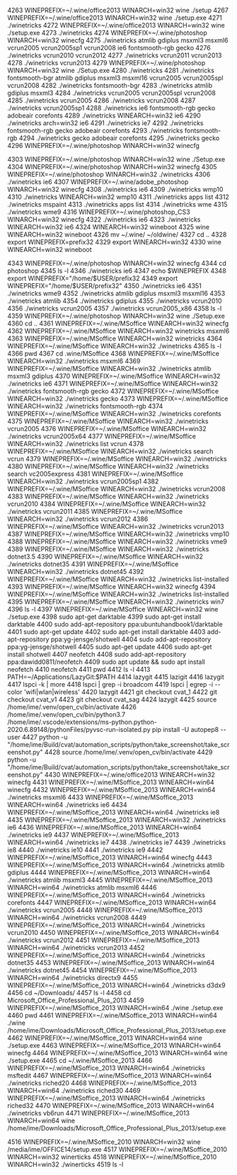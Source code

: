 

 4263  WINEPREFIX=~/.wine/office2013 WINARCH=win32 wine ./setup
 4267  WINEPREFIX=~/.wine/office2013 WINARCH=win32 wine ./setup.exe
 4271  ./winetricks
 4272  WINEPREFIX=~/.wine/office2013 WINARCH=win32 wine ./setup.exe
 4273  ./winetricks
 4274  WINEPREFIX=~/.wine/photoshop WINARCH=win32 winecfg
 4275  ./winetricks atmlib gdiplus msxml3 msxml6 vcrun2005 vcrun2005sp1 vcrun2008 ie6 fontsmooth-rgb gecko
 4276  ./winetricks vcrun2010 vcrun2012
 4277  ./winetricks vcrun2011 vcrun2013
 4278  ./winetricks vcrun2013
 4279  WINEPREFIX=~/.wine/photoshop WINARCH=win32 wine ./Setup.exe
 4280  ./winetricks
 4281  ./winetricks fontsmooth-bgr atmlib gdiplus msxml3 msxml16 vcrun2005 vcrun2005spl vcrun2008
 4282  ./winetricks fontsmooth-bgr
 4283  ./winetricks atmlib gdiplus msxml3
 4284  ./winetricks vcrun2005 vcrun2005spl vcrun2008
 4285  ./winetricks vcrun2005
 4286  ./winetricks vcrun2008
 4287  ./winetricks vcrun2005sp1
 4288  ./winetricks ie6 fontsmooth-rgb gecko adobeair corefonts
 4289  ./winetricks WINEARCH=win32 ie6
 4290  ./winetricks arch=win32 ie6
 4291  ./winetricks ie7
 4292  ./winetricks fontsmooth-rgb gecko adobeair corefonts
 4293  ./winetricks fontsmooth-rgb
 4294  ./winetricks gecko adobeair corefonts
 4295  ./winetricks gecko
 4296  WINEPREFIX=~/.wine/photoshop WINARCH=win32 winecfg

 4303  WINEPREFIX=~/.wine/photoshop WINARCH=win32 wine ./Setup.exe
 4304  WINEPREFIX=~/.wine/photoshop WINARCH=win32 winecfg
 4305  WINEPREFIX=~/.wine/photoshop WINARCH=win32 ./winetricks
 4306  ./winetricks ie6
 4307  WINEPREFIX=~/.wine/adobe_photoshop WINARCH=win32 winecfg
 4308  ./winetricks ie6
 4309  ./winetricks wmp10
 4310  ./winetricks WINEARCH=win32 wmp10
 4311  ./winetricks apps list
 4312  ./winetricks mspaint
 4313  ./winetricks apps list
 4314  ./winetricks wme
 4315  ./winetricks wme9
 4316  WINEPREFIX=~/.wine/photoshop_CS3 WINARCH=win32 winecfg
 4322  ./winetricks ie6
 4323  ./winetricks WINEARCH=win32 ie6
 4324  WINEARCH=win32 wineboot
 4325  wine WINEARCH=win32 wineboot
 4326  mv ~/.wine/ ~/oldwine/
 4327  cd ..
 4328  export WINEPREFIX=prefix32
 4329  export WINEARCH=win32
 4330  wine WINEARCH=win32 wineboot

 4343  WINEPREFIX=~/.wine/photoshop WINARCH=win32 winecfg
 4344  cd photoshop
 4345  ls -l
 4346  ./winetricks ie6
 4347  echo $WINEPREFIX
 4348  export WINEPREFIX="/home/$USER/prefix32
 4349  export WINEPREFIX="/home/$USER/prefix32"
 4350  ./winetricks ie6
 4351  ./winetricks wme9
 4352  ./winetricks atmlib gdiplus msxml3 msxml16
 4353  ./winetricks atmlib
 4354  ./winetricks gdiplus
 4355  ./winetricks vcrun2010
 4356  ./winetricks vcrun2005
 4357  ./winetricks vcrun2005_x86
 4358  ls -l
 4359  WINEPREFIX=~/.wine/photoshop WINARCH=win32 wine ./Setup.exe
 4360  cd ..
 4361  WINEPREFIX=~/.wine/MSoffice WINEARCH=win32 winecfg
 4362  WINEPREFIX=~/.wine/MSoffice WINEARCH=win32 winetricks msxml6
 4363  WINEPREFIX=~/.wine/MSoffice WINEARCH=win32 winetricks
 4364  WINEPREFIX=~/.wine/MSoffice WINEARCH=win32 ./winetricks
 4365  ls -l
 4366  pwd
 4367  cd .wine/MSoffice
 4368  WINEPREFIX=~/.wine/MSoffice WINEARCH=win32 ./winetricks msxml6
 4369  WINEPREFIX=~/.wine/MSoffice WINEARCH=win32 ./winetricks atmlib msxml3 gdiplus
 4370  WINEPREFIX=~/.wine/MSoffice WINEARCH=win32 ./winetricks ie6
 4371  WINEPREFIX=~/.wine/MSoffice WINEARCH=win32 ./winetricks fontsmooth-rgb gecko
 4372  WINEPREFIX=~/.wine/MSoffice WINEARCH=win32 ./winetricks gecko
 4373  WINEPREFIX=~/.wine/MSoffice WINEARCH=win32 ./winetricks fontsmooth-rgb
 4374  WINEPREFIX=~/.wine/MSoffice WINEARCH=win32 ./winetricks corefonts
 4375  WINEPREFIX=~/.wine/MSoffice WINEARCH=win32 ./winetricks vcrun2005
 4376  WINEPREFIX=~/.wine/MSoffice WINEARCH=win32 ./winetricks vcrun2005x64
 4377  WINEPREFIX=~/.wine/MSoffice WINEARCH=win32 ./winetricks list vcrun
 4378  WINEPREFIX=~/.wine/MSoffice WINEARCH=win32 ./winetricks search vcrun
 4379  WINEPREFIX=~/.wine/MSoffice WINEARCH=win32 ./winetricks
 4380  WINEPREFIX=~/.wine/MSoffice WINEARCH=win32 ./winetricks search vc2005express
 4381  WINEPREFIX=~/.wine/MSoffice WINEARCH=win32 ./winetricks vcrun2005sp1
 4382  WINEPREFIX=~/.wine/MSoffice WINEARCH=win32 ./winetricks vcrun2008
 4383  WINEPREFIX=~/.wine/MSoffice WINEARCH=win32 ./winetricks vcrun2010
 4384  WINEPREFIX=~/.wine/MSoffice WINEARCH=win32 ./winetricks vcrun2011
 4385  WINEPREFIX=~/.wine/MSoffice WINEARCH=win32 ./winetricks vcrun2012
 4386  WINEPREFIX=~/.wine/MSoffice WINEARCH=win32 ./winetricks vcrun2013
 4387  WINEPREFIX=~/.wine/MSoffice WINEARCH=win32 ./winetricks vmp10
 4388  WINEPREFIX=~/.wine/MSoffice WINEARCH=win32 ./winetricks vme9
 4389  WINEPREFIX=~/.wine/MSoffice WINEARCH=win32 ./winetricks dotnet3.5
 4390  WINEPREFIX=~/.wine/MSoffice WINEARCH=win32 ./winetricks dotnet35
 4391  WINEPREFIX=~/.wine/MSoffice WINEARCH=win32 ./winetricks dotnet45
 4392  WINEPREFIX=~/.wine/MSoffice WINEARCH=win32 ./winetricks list-installed
 4393  WINEPREFIX=~/.wine/MSoffice WINEARCH=win32 winecfg
 4394  WINEPREFIX=~/.wine/MSoffice WINEARCH=win32 ./winetricks list-installed
 4395  WINEPREFIX=~/.wine/MSoffice WINEARCH=win32 ./winetricks win7
 4396  ls -l
 4397  WINEPREFIX=~/.wine/MSoffice WINEARCH=win32 wine ./setup.exe
 4398  sudo apt-get darktable
 4399  sudo apt-get install darktable
 4400  sudo add-apt-repository ppa:ubuntuhandbook1/darktable
 4401  sudo apt-get update
 4402  sudo apt-get install darktable
 4403  add-apt-repository ppa:yg-jensge/shotwell
 4404  sudo add-apt-repository ppa:yg-jensge/shotwell
 4405  sudo apt-get update
 4406  sudo apt-get install shotwell
 4407  neofetch
 4408  sudo add-apt-repository ppa:dawidd0811/neofetch
 4409  sudo apt update && sudo apt install neofetch
 4410  neofetch
 4411  pwd
 4412  ls -l
 4413  PATH=~/Applications/LazyGit:$PATH
 4414  lazygit
 4415  lazigit
 4416  lazygit
 4417  lspci -k | more
 4418  lspci | grep -i broadcom
 4419  lspci | egrep -i --color 'wifi|wlan|wireless'
 4420  lazygit
 4421  git checkout cvat_1
 4422  git checkout cvat_v1
 4423  git checkout cvat_sag
 4424  lazygit
 4425  source /home/ime/.venv/open_cv/bin/activate
 4426  /home/ime/.venv/open_cv/bin/python3.7 /home/ime/.vscode/extensions/ms-python.python-2020.6.89148/pythonFiles/pyvsc-run-isolated.py pip install -U autopep8 --user
 4427  python -u "/home/ime/Build/cvat/automation_scripts/python/take_screenshot/take_screenshot.py"
 4428  source /home/ime/.venv/open_cv/bin/activate
 4429  python -u "/home/ime/Build/cvat/automation_scripts/python/take_screenshot/take_screenshot.py"
 4430  WINEPREFIX=~/.wine/office2013 WINEARCH=win32 winecfg
 4431  WINEPREFIX=~/.wine/MSoffice_2013 WINEARCH=win64 winecfg
 4432  WINEPREFIX=~/.wine/MSoffice_2013 WINEARCH=win64 ./winetricks msxml6
 4433  WINEPREFIX=~/.wine/MSoffice_2013 WINEARCH=win64 ./winetricks ie6
 4434  WINEPREFIX=~/.wine/MSoffice_2013 WINEARCH=win64 ./winetricks ie8
 4435  WINEPREFIX=~/.wine/MSoffice_2013 WINEARCH=win32 ./winetricks ie6
 4436  WINEPREFIX=~/.wine/MSoffice_2013 WINEARCH=win64 ./winetricks ie9
 4437  WINEPREFIX=~/.wine/MSoffice_2013 WINEARCH=win64 ./winetricks ie7
 4438  ./winetricks ie7
 4439  ./winetricks ie8
 4440  ./winetricks ie10
 4441  ./winetricks ie9
 4442  WINEPREFIX=~/.wine/MSoffice_2013 WINARCH=win64 winecfg
 4443  WINEPREFIX=~/.wine/MSoffice_2013 WINARCH=win64 ./winetricks atmlib gdiplus
 4444  WINEPREFIX=~/.wine/MSoffice_2013 WINARCH=win64 ./winetricks atmlib msxml3
 4445  WINEPREFIX=~/.wine/MSoffice_2013 WINARCH=win64 ./winetricks atmlib msxml6
 4446  WINEPREFIX=~/.wine/MSoffice_2013 WINARCH=win64 ./winetricks corefonts
 4447  WINEPREFIX=~/.wine/MSoffice_2013 WINARCH=win64 ./winetricks vcrun2005
 4448  WINEPREFIX=~/.wine/MSoffice_2013 WINARCH=win64 ./winetricks vcrun2008
 4449  WINEPREFIX=~/.wine/MSoffice_2013 WINARCH=win64 ./winetricks vcrun2010
 4450  WINEPREFIX=~/.wine/MSoffice_2013 WINARCH=win64 ./winetricks vcrun2012
 4451  WINEPREFIX=~/.wine/MSoffice_2013 WINARCH=win64 ./winetricks vcrun2013
 4452  WINEPREFIX=~/.wine/MSoffice_2013 WINARCH=win64 ./winetricks dotnet35
 4453  WINEPREFIX=~/.wine/MSoffice_2013 WINARCH=win64 ./winetricks dotnet45
 4454  WINEPREFIX=~/.wine/MSoffice_2013 WINARCH=win64 ./winetricks directx9
 4455  WINEPREFIX=~/.wine/MSoffice_2013 WINARCH=win64 ./winetricks d3dx9
 4456  cd ~/Downloads/
 4457  ls -l
 4458  cd Microsoft_Office_Professional_Plus_2013
 4459  WINEPREFIX=~/.wine/MSoffice_2013 WINARCH=win64 ./wine ./setup.exe
 4460  pwd
 4461  WINEPREFIX=~/.wine/MSoffice_2013 WINARCH=win64 ./wine /home/ime/Downloads/Microsoft_Office_Professional_Plus_2013/setup.exe
 4462  WINEPREFIX=~/.wine/MSoffice_2013 WINARCH=win64 wine ./setup.exe
 4463  WINEPREFIX=~/.wine/MSoffice_2013 WINARCH=win64 winecfg
 4464  WINEPREFIX=~/.wine/MSoffice_2013 WINARCH=win64 wine ./setup.exe
 4465  cd ~/.wine/MSoffice_2013
 4466  WINEPREFIX=~/.wine/MSoffice_2013 WINARCH=win64 ./winetricks msftedit 
 4467  WINEPREFIX=~/.wine/MSoffice_2013 WINARCH=win64 ./winetricks riched20
 4468  WINEPREFIX=~/.wine/MSoffice_2013 WINARCH=win64 ./winetricks riched30
 4469  WINEPREFIX=~/.wine/MSoffice_2013 WINARCH=win64 ./winetricks riched32
 4470  WINEPREFIX=~/.wine/MSoffice_2013 WINARCH=win64 ./winetricks vb6run
 4471  WINEPREFIX=~/.wine/MSoffice_2013 WINARCH=win64 wine /home/ime/Downloads/Microsoft_Office_Professional_Plus_2013/setup.exe


 4516  WINEPREFIX=~/.wine/MSoffice_2010 WINARCH=win32 wine /media/ime/OFFICE14/setup.exe
 4517  WINEPREFIX=~/.wine/MSoffice_2010 WINARCH=win32 winerticks
 4518  WINEPREFIX=~/.wine/MSoffice_2010 WINARCH=win32 ./winerticks
 4519  ls -l
